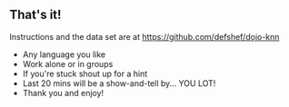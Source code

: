 ## That's it!

Instructions and the data set are at https://github.com/defshef/dojo-knn

- Any language you like
- Work alone or in groups
- If you're stuck shout up for a hint
- Last 20 mins will be a show-and-tell by... YOU LOT!
- Thank you and enjoy!
